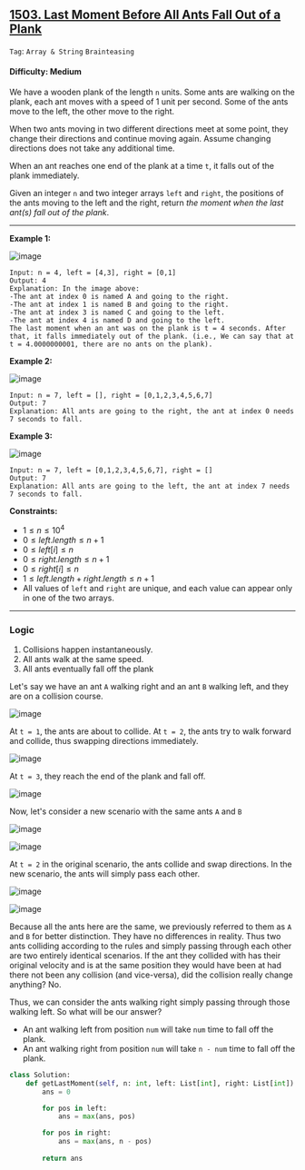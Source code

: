 ## [1503. Last Moment Before All Ants Fall Out of a Plank](https://leetcode.com/problems/last-moment-before-all-ants-fall-out-of-a-plank)

```Tag```: ```Array & String``` ```Brainteasing```

#### Difficulty: Medium

We have a wooden plank of the length ```n``` units. Some ants are walking on the plank, each ant moves with a speed of 1 unit per second. Some of the ants move to the left, the other move to the right.

When two ants moving in two different directions meet at some point, they change their directions and continue moving again. Assume changing directions does not take any additional time.

When an ant reaches one end of the plank at a time ```t```, it falls out of the plank immediately.

Given an integer ```n``` and two integer arrays ```left``` and ```right```, the positions of the ants moving to the left and the right, return _the moment when the last ant(s) fall out of the plank_.

---

__Example 1:__

![image](https://assets.leetcode.com/uploads/2020/06/17/ants.jpg)
```
Input: n = 4, left = [4,3], right = [0,1]
Output: 4
Explanation: In the image above:
-The ant at index 0 is named A and going to the right.
-The ant at index 1 is named B and going to the right.
-The ant at index 3 is named C and going to the left.
-The ant at index 4 is named D and going to the left.
The last moment when an ant was on the plank is t = 4 seconds. After that, it falls immediately out of the plank. (i.e., We can say that at t = 4.0000000001, there are no ants on the plank).
```

__Example 2:__

![image](https://assets.leetcode.com/uploads/2020/06/17/ants2.jpg)
```
Input: n = 7, left = [], right = [0,1,2,3,4,5,6,7]
Output: 7
Explanation: All ants are going to the right, the ant at index 0 needs 7 seconds to fall.
```

__Example 3:__

![image](https://assets.leetcode.com/uploads/2020/06/17/ants3.jpg)
```
Input: n = 7, left = [0,1,2,3,4,5,6,7], right = []
Output: 7
Explanation: All ants are going to the left, the ant at index 7 needs 7 seconds to fall.
```

__Constraints:__

- $1 \le n \le 10^4$
- $0 \le left.length \le n + 1$
- $0 \le left[i] \le n$
- $0 \le right.length \le n + 1$
- $0 \le right[i] \le n$
- $1 \le left.length + right.length \le n + 1$
- All values of ```left``` and ```right``` are unique, and each value can appear only in one of the two arrays.

---

### Logic

1. Collisions happen instantaneously.
2. All ants walk at the same speed.
3. All ants eventually fall off the plank

Let's say we have an ant ```A``` walking right and an ant ```B``` walking left, and they are on a collision course.

![image](https://leetcode.com/problems/last-moment-before-all-ants-fall-out-of-a-plank/Figures/1503/1.png)

At ```t = 1```, the ants are about to collide. At ```t = 2```, the ants try to walk forward and collide, thus swapping directions immediately.

![image](https://leetcode.com/problems/last-moment-before-all-ants-fall-out-of-a-plank/Figures/1503/2.png)

At ```t = 3```, they reach the end of the plank and fall off.

![image](https://leetcode.com/problems/last-moment-before-all-ants-fall-out-of-a-plank/Figures/1503/3.png)

Now, let's consider a new scenario with the same ants ```A``` and ```B```

![image](https://leetcode.com/problems/last-moment-before-all-ants-fall-out-of-a-plank/Figures/1503/4.png)

![image](https://leetcode.com/problems/last-moment-before-all-ants-fall-out-of-a-plank/Figures/1503/5.png)

At ```t = 2``` in the original scenario, the ants collide and swap directions. In the new scenario, the ants will simply pass each other.

![image](https://leetcode.com/problems/last-moment-before-all-ants-fall-out-of-a-plank/Figures/1503/6.png)

![image](https://leetcode.com/problems/last-moment-before-all-ants-fall-out-of-a-plank/Figures/1503/7.png)

Because all the ants here are the same, we previously referred to them as ```A``` and ```B``` for better distinction. They have no differences in reality. Thus two ants colliding according to the rules and simply passing through each other are two entirely identical scenarios. If the ant they collided with has their original velocity and is at the same position they would have been at had there not been any collision (and vice-versa), did the collision really change anything? No.

Thus, we can consider the ants walking right simply passing through those walking left. So what will be our answer?

- An ant walking left from position ```num``` will take ```num``` time to fall off the plank.
- An ant walking right from position ```num``` will take ```n - num``` time to fall off the plank.

```Python
class Solution:
    def getLastMoment(self, n: int, left: List[int], right: List[int]) -> int:
        ans = 0

        for pos in left:
            ans = max(ans, pos)

        for pos in right:
            ans = max(ans, n - pos)
        
        return ans
```
